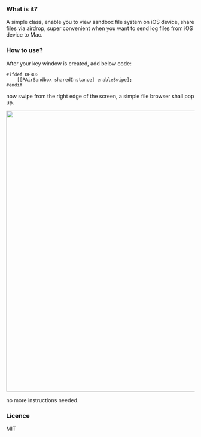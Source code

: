 ### What is it?
A simple class, enable you to view sandbox file system on iOS device, share files via airdrop, super convenient when you want to send log files from iOS device to Mac.

### How to use?
After your key window is created, add below code:
```
#ifdef DEBUG
    [[PAirSandbox sharedInstance] enableSwipe];
#endif
```
now swipe from the right edge of the screen, a simple file browser shall pop up.

<img src="http://mrpeak.cn/images/airsandbox.jpg" width="750">

no more instructions needed.

### Licence
MIT


